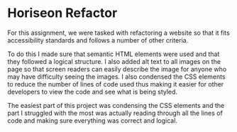 # Horiseon Refactor

For this assignment, we were tasked with refactoring a website so that it fits accessibility standards and follows a number of other criteria. 

To do this I made sure that semantic HTML elements were used and that they followed a logical structure. I also added alt text to all images on the page so that screen readers can easily describe the image for anyone who may have difficulty seeing the images. I also condensed the CSS elements to reduce the number of lines of code used thus making it easier for other developers to view the code and see what is being styled. 

The easiest part of this project was condensing the CSS elements and the part I struggled with the most was actually reading through all the lines of code and making sure everything was correct and logical. 
